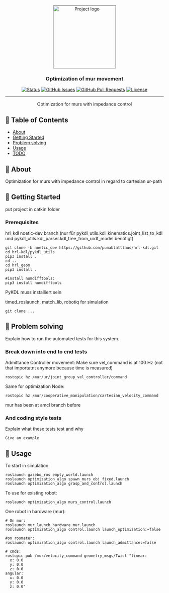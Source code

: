 <p align="center">
  <a href="" rel="noopener">
 <img width=200px height=200px src="https://i.imgur.com/6wj0hh6.jpg" alt="Project logo"></a>
</p>

<h3 align="center">Optimization of mur movement</h3>

<div align="center">

[![Status](https://img.shields.io/badge/status-active-success.svg)]()
[![GitHub Issues](https://img.shields.io/github/issues/pumablattlaus/optimization_algo.svg)](https://github.com/pumablattlaus/optimization_algo/issues)
[![GitHub Pull Requests](https://img.shields.io/github/issues-pr/pumablattlaus/optimization_algo.svg)](https://github.com/pumablattlaus/optimization_algo/pulls)
[![License](https://img.shields.io/badge/license-MIT-blue.svg)](/LICENSE)

</div>

---

<p align="center"> Optimization for murs with impedance control
    <br> 
</p>

## 📝 Table of Contents

- [About](#about)
- [Getting Started](#getting_started)
- [Problem solving](#problems)
- [Usage](#usage)
- [TODO](./TODO.md)

## 🧐 About <a name = "about"></a>

Optimization for murs with impedance control in regard to cartesian ur-path

## 🏁 Getting Started <a name = "getting_started"></a>

put project in catkin folder

### Prerequisites

hrl_kdl noetic-dev branch (nur für pykdl_utils.kdl_kinematics.joint_list_to_kdl und pykdl_utils.kdl_parser.kdl_tree_from_urdf_model benötigt)
```
git clone -b noetic_dev https://github.com/pumablattlaus/hrl-kdl.git
cd hrl-kdl/pykdl_utils
pip3 install .
cd ..
cd hrl_geom
pip3 install .

#install numdifftools:
pip3 install numdifftools
```
PyKDL muss installiert sein

timed_roslaunch, match_lib, robotiq for simulation

```
git clone ...
```


## 🔧 Problem solving <a name = "problems"></a>

Explain how to run the automated tests for this system.

### Break down into end to end tests

Admittance Controller movement: Make sure vel_command is at 100 Hz (not that importatnt anymore because time is measured)

```
rostopic hz /mur/ur/joint_group_vel_controller/command
```
Same for optimization Node:
```
rostopic hz /mur/cooperative_manipulation/cartesian_velocity_command
```

mur has been at amcl branch before
### And coding style tests

Explain what these tests test and why

```
Give an example
```

## 🎈 Usage <a name="usage"></a>

To start in simulation:
```
roslaunch gazebo_ros empty_world.launch
roslaunch optimization_algo spawn_murs_obj_fixed.launch
roslaunch optimization_algo grasp_and_control.launch
```

To use for existing robot:
```
roslaunch optimization_algo murs_control.launch
```

One robot in hardware (mur):
```
# On mur:
roslaunch mur_launch_hardware mur.launch
roslaunch optimization_algo control.launch launch_optimization:=false

#on rosmater:
roslaunch optimization_algo control.launch launch_admittance:=false

# cmds:
rostopic pub /mur/velocity_command geometry_msgs/Twist "linear:
  x: 0.0
  y: 0.0
  z: 0.0 
angular:
  x: 0.0
  y: 0.0
  z: 0.0"
```